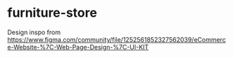 # furniture-store
Design inspo from https://www.figma.com/community/file/1252561852327562039/eCommerce-Website-%7C-Web-Page-Design-%7C-UI-KIT
